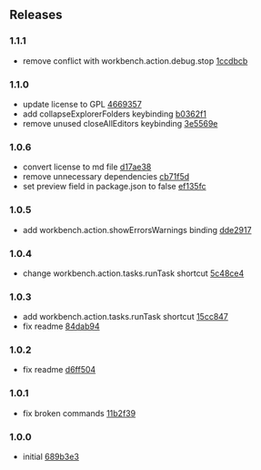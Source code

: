 ## Releases

### 1.1.1
- remove conflict with workbench.action.debug.stop [1ccdbcb](https://github.com/zackschuster/vscode-duck-keybindings/commit/1ccdbcbf1fa0a55c2ab515207522053c6c9eb681)

### 1.1.0
- update license to GPL [4669357](https://github.com/zackschuster/vscode-duck-keybindings/commit/4669357ca9ab65c04e09d785f2746de1cf031c80)
- add collapseExplorerFolders keybinding [b0362f1](https://github.com/zackschuster/vscode-duck-keybindings/commit/b0362f16198d7168f3dccf23eaae8b7a345c1817)
- remove unused closeAllEditors keybinding [3e5569e](https://github.com/zackschuster/vscode-duck-keybindings/commit/3e5569e7aaa29fdb2089d20e77776e3480cb491f)

### 1.0.6
- convert license to md file [d17ae38](https://github.com/zackschuster/vscode-duck-keybindings/commit/d17ae38ac10f88e6560d0b7b81837d0aec1591a3)
- remove unnecessary dependencies [cb71f5d](https://github.com/zackschuster/vscode-duck-keybindings/commit/cb71f5d36d73b7ef72431034b60daeda46c50639)
- set preview field in package.json to false [ef135fc](https://github.com/zackschuster/vscode-duck-keybindings/commit/ef135fc440c3068ddd1c712fcdeac2b3082cca7f)

### 1.0.5
- add workbench.action.showErrorsWarnings binding [dde2917](https://github.com/zackschuster/vscode-duck-keybindings/commit/dde291767a3036eb3eae06e743476f8988720f3e)

### 1.0.4
- change workbench.action.tasks.runTask shortcut [5c48ce4](https://github.com/zackschuster/vscode-duck-keybindings/commit/5c48ce4943a1c2df94fb4138cf842412e7c6d7c8)

### 1.0.3
- add workbench.action.tasks.runTask shortcut [15cc847](https://github.com/zackschuster/vscode-duck-keybindings/commit/5c48ce4943a1c2df94fb4138cf842412e7c6d7c8)
- fix readme [84dab94](https://github.com/zackschuster/vscode-duck-keybindings/commit/84dab94ed766034624680dcc8e7c2112cfcb4c3a)

### 1.0.2
- fix readme [d6ff504](https://github.com/zackschuster/vscode-duck-keybindings/commit/d6ff5045322f98adb4e3bb57a1f6892f7a40a7e2)

### 1.0.1
- fix broken commands [11b2f39](https://github.com/zackschuster/vscode-duck-keybindings/commit/dde291767a3036eb3eae06e743476f8988720f3e)

### 1.0.0
- initial [689b3e3](https://github.com/zackschuster/vscode-duck-keybindings/commit/dde291767a3036eb3eae06e743476f8988720f3e)
